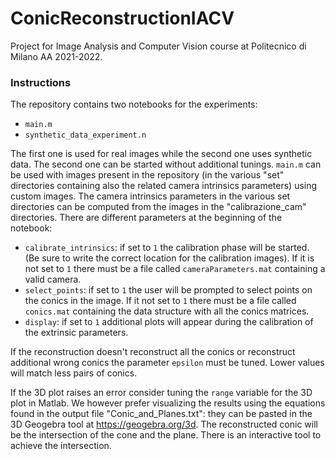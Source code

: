# ConicReconstructionIACV
Project for Image Analysis and Computer Vision course at Politecnico di Milano AA 2021-2022.

### Instructions
The repository contains two notebooks for the experiments:
- `main.m`
- `synthetic_data_experiment.n`

The first one is used for real images while the second one uses synthetic data.
The second one can be started without additional tunings.
`main.m` can be used with images present in the repository (in the various "set" directories containing also the related camera intrinsics parameters) using custom images.
The camera intrinsics parameters in the various set directories can be computed from the images in the "calibrazione_cam" directories.
There are different parameters at the beginning of the notebook:
- `calibrate_intrinsics`: if set to `1` the calibration phase will be started. (Be sure to write the correct location for the calibration images). If it is not set to `1` there must be a file called `cameraParameters.mat` containing a valid camera.
- `select_points`: if set to `1` the user will be prompted to select points on the conics in the image. If it not set to `1` there must be a file called `conics.mat` containing the data structure with all the conics matrices.
- `display`: if set to `1` additional plots will appear during the calibration of the extrinsic parameters.

If the reconstruction doesn't reconstruct all the conics or reconstruct additional wrong conics the parameter `epsilon` must be tuned. Lower values will match less pairs of conics.

If the 3D plot raises an error consider tuning the `range` variable for the 3D plot in Matlab. We however prefer visualizing the results using the equations found in the output file "Conic_and_Planes.txt": they can be pasted in the 3D Geogebra tool at https://geogebra.org/3d. The reconstructed conic will be the intersection of the cone and the plane. There is an interactive tool to achieve the intersection.

